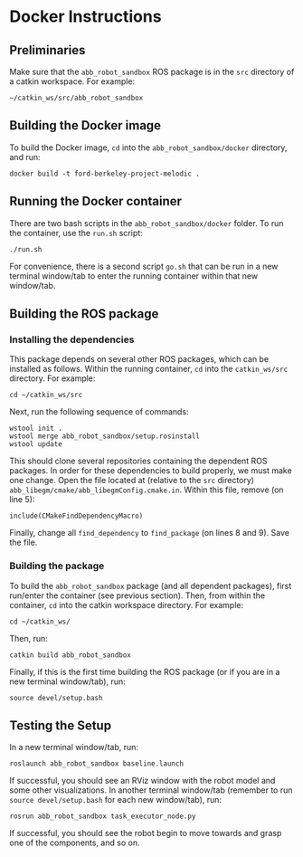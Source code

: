 # Docker Instructions

## Preliminaries

Make sure that the `abb_robot_sandbox` ROS package is in the `src` directory of a catkin workspace. For example:
```
~/catkin_ws/src/abb_robot_sandbox
```

## Building the Docker image

To build the Docker image, `cd` into the `abb_robot_sandbox/docker` directory, and run:

```
docker build -t ford-berkeley-project-melodic .
```

## Running the Docker container

There are two bash scripts in the `abb_robot_sandbox/docker` folder. To run the container, use the `run.sh` script:
```
./run.sh
```
For convenience, there is a second script `go.sh` that can be run in a new terminal window/tab to enter the running container within that new window/tab.

## Building the ROS package

### Installing the dependencies

This package depends on several other ROS packages, which can be installed as follows. Within the running container, `cd` into the `catkin_ws/src` directory. For example:
```
cd ~/catkin_ws/src
```
Next, run the following sequence of commands:
```
wstool init .
wstool merge abb_robot_sandbox/setup.rosinstall
wstool update
```
This should clone several repositories containing the dependent ROS packages. In order for these dependencies to build properly, we must make one change. Open the file located at (relative to the `src` directory) `abb_libegm/cmake/abb_libegmConfig.cmake.in`. Within this file, remove (on line 5):
```
include(CMakeFindDependencyMacro)
```
Finally, change all `find_dependency` to `find_package` (on lines 8 and 9). Save the file.

### Building the package

To build the `abb_robot_sandbox` package (and all dependent packages), first run/enter the container (see previous section). Then, from within the container, `cd` into the catkin workspace directory. For example:
```
cd ~/catkin_ws/
```

Then, run:

```
catkin build abb_robot_sandbox
```

Finally, if this is the first time building the ROS package (or if you are in a new terminal window/tab), run:
```
source devel/setup.bash
```

## Testing the Setup

In a new terminal window/tab, run:
```
roslaunch abb_robot_sandbox baseline.launch
```
If successful, you should see an RViz window with the robot model and some other visualizations. In another terminal window/tab (remember to run `source devel/setup.bash` for each new window/tab), run:
```
rosrun abb_robot_sandbox task_executor_node.py
```
If successful, you should see the robot begin to move towards and grasp one of the components, and so on.
